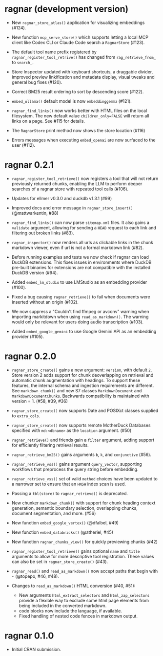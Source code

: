 # ragnar (development version)

-   New `ragnar_store_atlas()` application for visualizing embeddings
    (#124).

-   New function `mcp_serve_store()` which supports letting a local MCP
    client like Codex CLI or Claude Code search a `RagnarStore` (#123).

-   The default tool name prefix registered by
    `ragnar_register_tool_retrive()` has changed from
    `rag_retrieve_from_` to `search_`.

-   Store Inspector updated with keyboard shortcuts, a draggable
    divider, improved preview linkification and metadata display, visual
    tweaks and general bug fixes (#120).

-   Correct BM25 result ordering to sort by descending score (#122).

-   `embed_ollama()` default model is now `embeddinggemma` (#121).

-   `ragnar_find_links()` now works better with HTML files on the local
    filesystem. The new default value `children_only=FALSE` will return
    all links on a page. See #115 for details.

-   The `RagnarStore` print method now shows the store location (#116)

-   Errors messages when executing `embed_openai` are now surfaced to
    the user (#112).

# ragnar 0.2.1

-   `ragnar_register_tool_retrieve()` now registers a tool that will not
    return previously returned chunks, enabling the LLM to perform
    deeper searches of a ragnar store with repeated tool calls (#106).

-   Updates for ellmer v0.3.0 and duckdb v1.3.1 (#99)

-   Improved docs and error message in `ragnar_store_insert()`
    (@mattwarkentin, #88)

-   `ragnar_find_links()` can now parse `sitemap.xml` files. It also
    gains a `validate` argument, allowing for sending a `HEAD` request
    to each link and filtering out broken links (#83).

-   `ragnar_inspector()` now renders all urls as clickable links in the
    chunk markdown viewer, even if url is not a formal markdown link
    (#82).

-   Before running examples and tests we now check if ragnar can load
    DuckDB extensions. This fixes issues in environments where DuckDB
    pre-built binaries for extensions are not compatible with the
    installed DuckDB version (#94).

-   Added `embed_lm_studio` to use LMStudio as an embedding provider
    (#100).

-   Fixed a bug causing `ragnar_retrieve()` to fail when documents were
    inserted without an origin (#102).

-   We now suppress a "Couldn't find ffmpeg or avconv" warning when
    importing markitdown when using `read_as_markdown()`. The warning
    would only be relevant for users doing audio transcription (#103).

-   Added `embed_google_gemini` to use Google Gemini API as an embedding
    provider (#105).

# ragnar 0.2.0

-   `ragnar_store_create()` gains a new argument: `version`, with
    default `2`. Store version 2 adds support for chunk deoverlapping on
    retrieval and automatic chunk augmentation with headings. To support
    these features, the internal schema and ingestion requirements are
    different. See `markdown_chunk()` and new S7 classes
    `MarkdownDocument` and `MarkdownDocumentChunks`. Backwards
    compatibility is maintained with version = 1. (#58, #39, #36)

-   `ragnar_store_create()` now supports Date and POSIXct classes
    supplied to `extra_cols`.

-   `ragnar_store_create()` now supports remote MotherDuck Databases
    specified with `md:<dbname>` as the `location` argument. (#50)

-   `ragnar_retrieve()` and friends gain a `filter` argument, adding
    support for efficiently filtering retrieval results.

-   `ragnar_retrieve_bm25()` gains arguments `b`, `k`, and `conjunctive`
    (#56).

-   `ragnar_retrieve_vss()` gains argument `query_vector`, supporting
    workflows that preprocess the query string before embedding.

-   `ragnar_retrieve_vss()` set of valid `method` choices have been
    updated to a narrower set to ensure that an `HNSW` index scan is
    used.

-   Passing a `tbl(store)` to `ragnar_retrieve()` is deprecated.

-   New chunker `markdown_chunk()` with support for chunk heading
    context generation, semantic boundary selection, overlapping chunks,
    document segmentation, and more. (#56)

-   New function `embed_google_vertex()` (@dfalbel, #49)

-   New function `embed_databricks()` (@atheriel, #45)

-   New function `ragnar_chunks_view()` for quickly previewing chunks
    (#42)

-   `ragnar_register_tool_retrieve()` gains optional `name` and `title`
    arguments to allow for more descriptive tool registration. These
    values can also be set in `ragnar_store_create()` (#43).

-   `ragnar_read()` and `read_as_markdown()` now accept paths that begin
    with `~` (@topepo, #46, #48).

-   Changes to `read_as_markdown()` HTML conversion (#40, #51):

    -   New arguments `html_extract_selectors` and `html_zap_selectors`
        provide a flexible way to exclude some html page elements from
        being included in the converted markdown.
    -   code blocks now include the language, if available.
    -   Fixed handling of nested code fences in markdown output.

# ragnar 0.1.0

-   Initial CRAN submission.
